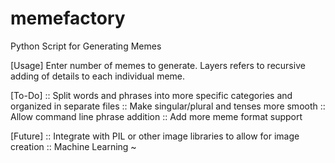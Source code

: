 # memefactory
Python Script for Generating Memes

[Usage]
Enter number of memes to generate. Layers refers to recursive adding of details to each individual meme.

[To-Do]
::  Split words and phrases into more specific categories and organized in separate files
::  Make singular/plural and tenses more smooth
::  Allow command line phrase addition
::  Add more meme format support

[Future]
::  Integrate with PIL or other image libraries to allow for image creation
::  Machine Learning ~
